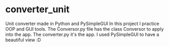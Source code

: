 # converter_unit
Unit converter made in Python and PySimpleGUI
In this project I practice OOP and GUI tools. 
The Conversor.py file has the class Conversor to apply into the app.
The converter.py it's the app.
I used PySimpleGUI to have a beautiful view :D

